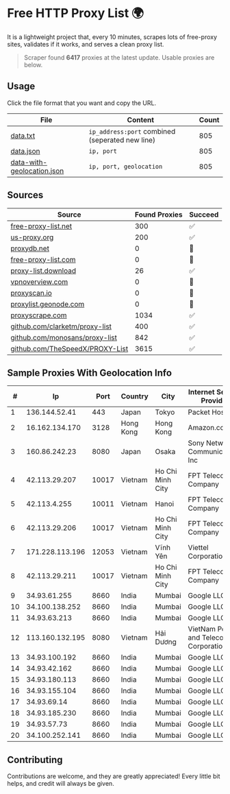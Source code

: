 
# Free HTTP Proxy List 🌍

It is a lightweight project that, every 10 minutes, scrapes lots of free-proxy sites, validates if it works, and serves a clean proxy list.


> Scraper found **6417** proxies at the latest update. Usable proxies are below.

## Usage

Click the file format that you want and copy the URL.


|File|Content|Count|
|----|-------|-----|
|[data.txt](https://raw.githubusercontent.com/themiralay/Proxy-List-World/master/data.txt)|`ip_address:port` combined (seperated new line)|805|
|[data.json](https://raw.githubusercontent.com/themiralay/Proxy-List-World/master/data.json)|`ip, port`|805|
|[data-with-geolocation.json](https://raw.githubusercontent.com/themiralay/Proxy-List-World/master/data-with-geolocation.json)|`ip, port, geolocation`|805|

## Sources

|Source|Found Proxies|Succeed|
|------|-------------|-------|
|[free-proxy-list.net](https://free-proxy-list.net)|300|✅|
|[us-proxy.org](https://www.us-proxy.org)|200|✅|
|[proxydb.net](http://proxydb.net)|0|🚫|
|[free-proxy-list.com](https://free-proxy-list.com/?page=&port=&type%5B%5D=http&type%5B%5D=https&up_time=0&search=Search)|0|🚫|
|[proxy-list.download](https://www.proxy-list.download/HTTP)|26|✅|
|[vpnoverview.com](https://vpnoverview.com/privacy/anonymous-browsing/free-proxy-servers)|0|🚫|
|[proxyscan.io](https://www.proxyscan.io)|0|🚫|
|[proxylist.geonode.com](https://proxylist.geonode.com/api/proxy-list?limit=300&page=1&sort_by=lastChecked&sort_type=desc&protocols=http,https)|0|🚫|
|[proxyscrape.com](https://api.proxyscrape.com/v2/?request=displayproxies&protocol=http&timeout=10000&country=all&ssl=all&anonymity=all)|1034|✅|
|[github.com/clarketm/proxy-list](https://raw.githubusercontent.com/clarketm/proxy-list/master/proxy-list-raw.txt)|400|✅|
|[github.com/monosans/proxy-list](https://raw.githubusercontent.com/monosans/proxy-list/main/proxies/http.txt)|842|✅|
|[github.com/TheSpeedX/PROXY-List](https://raw.githubusercontent.com/TheSpeedX/PROXY-List/master/http.txt)|3615|✅|


## Sample Proxies With Geolocation Info

|#|Ip|Port|Country|City|Internet Service Provider|
|-|--|----|-------|----|-------------------------|
|1|136.144.52.41|443|Japan|Tokyo|Packet Host, Inc.|
|2|16.162.134.170|3128|Hong Kong|Hong Kong|Amazon.com|
|3|160.86.242.23|8080|Japan|Osaka|Sony Network Communications Inc|
|4|42.113.29.207|10017|Vietnam|Ho Chi Minh City|FPT Telecom Company|
|5|42.113.4.255|10011|Vietnam|Hanoi|FPT Telecom Company|
|6|42.113.29.206|10017|Vietnam|Ho Chi Minh City|FPT Telecom Company|
|7|171.228.113.196|12053|Vietnam|Vĩnh Yên|Viettel Corporation|
|8|42.113.29.211|10017|Vietnam|Ho Chi Minh City|FPT Telecom Company|
|9|34.93.61.255|8660|India|Mumbai|Google LLC|
|10|34.100.138.252|8660|India|Mumbai|Google LLC|
|11|34.93.63.213|8660|India|Mumbai|Google LLC|
|12|113.160.132.195|8080|Vietnam|Hải Dương|VietNam Post and Telecom Corporation|
|13|34.93.100.192|8660|India|Mumbai|Google LLC|
|14|34.93.42.162|8660|India|Mumbai|Google LLC|
|15|34.93.180.113|8660|India|Mumbai|Google LLC|
|16|34.93.155.104|8660|India|Mumbai|Google LLC|
|17|34.93.69.14|8660|India|Mumbai|Google LLC|
|18|34.93.185.230|8660|India|Mumbai|Google LLC|
|19|34.93.57.73|8660|India|Mumbai|Google LLC|
|20|34.100.252.141|8660|India|Mumbai|Google LLC|



## Contributing

Contributions are welcome, and they are greatly appreciated! Every
little bit helps, and credit will always be given.

